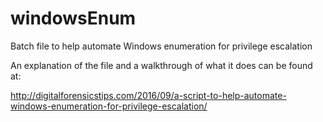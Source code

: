 # windowsEnum
Batch file to help automate Windows enumeration for privilege escalation

An explanation of the file and a walkthrough of what it does can be found at:

http://digitalforensicstips.com/2016/09/a-script-to-help-automate-windows-enumeration-for-privilege-escalation/


